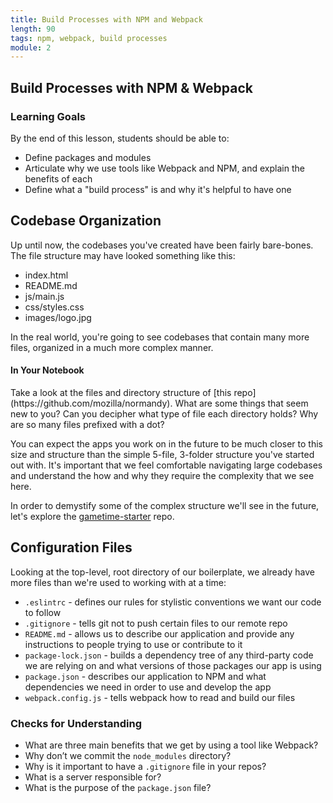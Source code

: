 ```yaml
---
title: Build Processes with NPM and Webpack
length: 90
tags: npm, webpack, build processes
module: 2
---
```


## Build Processes with NPM & Webpack

### Learning Goals

By the end of this lesson, students should be able to:

* Define packages and modules
* Articulate why we use tools like Webpack and NPM, and explain the benefits of each
* Define what a "build process" is and why it's helpful to have one


## Codebase Organization

Up until now, the codebases you've created have been fairly bare-bones. The file structure may have looked something like this:

* index.html
* README.md
* js/main.js
* css/styles.css
* images/logo.jpg

In the real world, you're going to see codebases that contain many more files, organized in a much more complex manner. 

<div class="discuss">
  <h4>In Your Notebook</h4>
  <p>Take a look at the files and directory structure of [this repo](https://github.com/mozilla/normandy). What are some things that seem new to you? Can you decipher what type of file each directory holds? Why are so many files prefixed with a dot?</p>
</div>

You can expect the apps you work on in the future to be much closer to this size and structure than the simple 5-file, 3-folder structure you've started out with. It's important that we feel comfortable navigating large codebases and understand the how and why they require the complexity that we see here.

In order to demystify some of the complex structure we'll see in the future, let's explore the [gametime-starter](https://github.com/turingschool-examples/gametime-starter) repo.


## Configuration Files

Looking at the top-level, root directory of our boilerplate, we already have more files than we're used to working with at a time:

* `.eslintrc` - defines our rules for stylistic conventions we want our code to follow
* `.gitignore` - tells git not to push certain files to our remote repo
* `README.md` - allows us to describe our application and provide any instructions to people trying to use or contribute to it
* `package-lock.json` - builds a dependency tree of any third-party code we are relying on and what versions of those packages our app is using
* `package.json` - describes our application to NPM and what dependencies we need in order to use and develop the app
* `webpack.config.js` - tells webpack how to read and build our files


<!-- INSTRUCTOR NOTES 

Go into each of the configuration files a bit more descriptively:

* gitignore: Why would we want to ignore files? Why wouldn't we want to push up node_modules? If we don't push up our node_modules, how to other people *get* our node_modules?

-->








### Checks for Understanding

* What are three main benefits that we get by using a tool like Webpack?
* Why don’t we commit the `node_modules` directory?
* Why is it important to have a `.gitignore` file in your repos?
* What is a server responsible for?
* What is the purpose of the `package.json` file?
